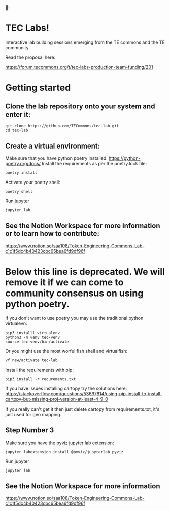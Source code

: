 # 
🌈!

# TEC Labs!
Interactive lab building sessions emerging from the TE commons and the TE community.

Read the proposal here:

https://forum.tecommons.org/t/tec-labs-production-team-funding/201 


# Getting started

## Clone the lab repository onto your system and enter it:
```
git clone https://github.com/TECommons/tec-lab.git
cd tec-lab
```

## Create a virtual environment:
Make sure that you have python poetry installed: https://python-poetry.org/docs/
Install the requirements as per the poetry.lock file:
```
poetry install
```
Activate your poetry shell:
```
poetry shell
```

Run jupyter
```
jupyter lab
```

## See the Notion Workspace for more information or to learn how to contribute:

https://www.notion.so/saa108/Token-Engineering-Commons-Lab-c1c1f5dc4b40423cbc65bea6fd9df96f 

# Below this line is deprecated. We will remove it if we can come to community consensus on using python poetry.

If you don't want to use poetry you may use the traditional python virtualevn:

```
pip3 installl virtualenv
python3 -m venv tec-venv
source tec-venv/bin/activate
```

Or you might use the most worful fish shell and virtualfish:
```
vf new/activate tec-lab
```

Install the requirements with pip:
```
pip3 install -r requrements.txt
```

If you have issues installing cartopy try the solutions here: https://stackoverflow.com/questions/53697814/using-pip-install-to-install-cartopy-but-missing-proj-version-at-least-4-9-0 

If you really can't get it then just delete cartopy from requirements.txt, it's just used for geo mapping.

## Step Number 3
Make sure you have the pyviz jupyter lab extension:
```
jupyter labextension install @pyviz/jupyterlab_pyviz
```

Run jupyter
```
jupyter lab
```

## See the Notion Workspace for more information

https://www.notion.so/saa108/Token-Engineering-Commons-Lab-c1c1f5dc4b40423cbc65bea6fd9df96f 
